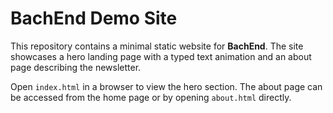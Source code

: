 # BachEnd Demo Site

This repository contains a minimal static website for **BachEnd**. The site showcases a hero landing page with a typed text animation and an about page describing the newsletter.

Open `index.html` in a browser to view the hero section. The about page can be accessed from the home page or by opening `about.html` directly.
